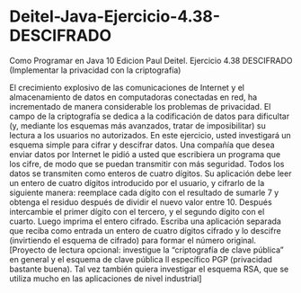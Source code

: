 # Deitel-Java-Ejercicio-4.38-DESCIFRADO
Como Programar en Java 10 Edicion Paul Deitel. Ejercicio 4.38 DESCIFRADO (Implementar la privacidad con la criptografía)

El crecimiento explosivo de las comunicaciones de Internet y el almacenamiento de datos en computadoras conectadas en red, ha incrementado de manera considerable los problemas de privacidad. El campo de la criptografía se dedica a la codificación de datos para dificultar (y, mediante los esquemas más avanzados, tratar de imposibilitar) su lectura a los usuarios no autorizados. En este ejercicio, usted investigará un esquema simple para cifrar y descifrar datos. Una compañía que desea enviar datos por Internet le pidió a usted que escribiera un programa que los cifre, de modo que se puedan transmitir con más seguridad. Todos los datos se transmiten como enteros de cuatro dígitos. Su aplicación debe leer un entero de cuatro dígitos introducido por el usuario, y cifrarlo de la siguiente manera: reemplace cada dígito con el resultado de sumarle 7 y obtenga el residuo después de dividir el nuevo valor entre 10. Después intercambie el primer dígito con el tercero, y el segundo dígito con el cuarto. Luego imprima el entero cifrado. Escriba una aplicación separada que reciba como entrada un entero de cuatro dígitos cifrado y lo descifre (invirtiendo el esquema de cifrado) para formar el número original. [Proyecto de lectura opcional: investigue la “criptografía de clave pública” en general y el esquema de clave pública ll específico PGP (privacidad bastante buena). Tal vez también quiera investigar el esquema RSA, que se utiliza mucho en las aplicaciones de nivel industrial]
